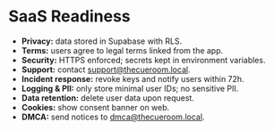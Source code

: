 # SaaS Readiness

- **Privacy:** data stored in Supabase with RLS.
- **Terms:** users agree to legal terms linked from the app.
- **Security:** HTTPS enforced; secrets kept in environment variables.
- **Support:** contact support@thecueroom.local.
- **Incident response:** revoke keys and notify users within 72h.
- **Logging & PII:** only store minimal user IDs; no sensitive PII.
- **Data retention:** delete user data upon request.
- **Cookies:** show consent banner on web.
- **DMCA:** send notices to dmca@thecueroom.local.
